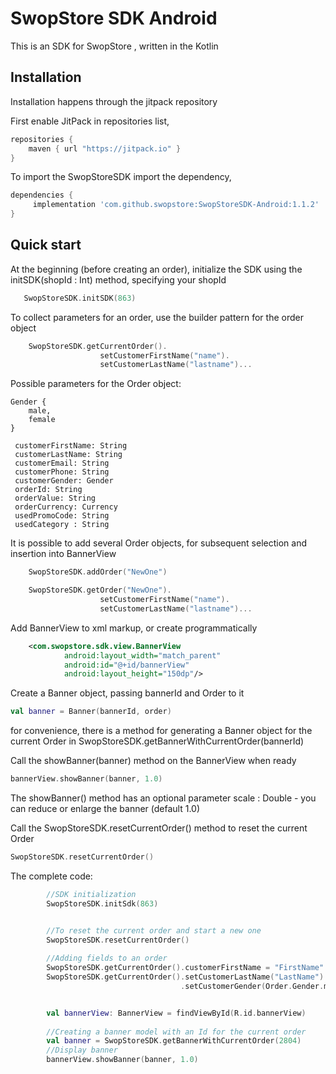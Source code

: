
# SwopStore SDK Android
This is an SDK for SwopStore , written in the Kotlin

## Installation  

Installation happens through the jitpack repository 

First enable JitPack in repositories list,

```groovy
repositories {
    maven { url "https://jitpack.io" }
}
```

To import the SwopStoreSDK import the dependency,

```groovy
dependencies {
     implementation 'com.github.swopstore:SwopStoreSDK-Android:1.1.2'
}
```

## Quick start

At the beginning (before creating an order), initialize the SDK using the initSDK(shopId : Int) method, specifying your shopId

```kotlin
   SwopStoreSDK.initSDK(863)
```


To collect parameters for an order, use the builder pattern for the order object

```kotlin
    SwopStoreSDK.getCurrentOrder().
					setCustomerFirstName("name").
					setCustomerLastName("lastname")...

 ```

Possible parameters for the Order object:


    Gender {
        male,
        female
    }

     customerFirstName: String
     customerLastName: String
     customerEmail: String
     customerPhone: String
     customerGender: Gender
     orderId: String
     orderValue: String
     orderCurrency: Currency
     usedPromoCode: String
     usedCategory : String




It is possible to add several Order objects, for subsequent selection and insertion into BannerView


```kotlin
    SwopStoreSDK.addOrder("NewOne")

    SwopStoreSDK.getOrder("NewOne").
					setCustomerFirstName("name").
					setCustomerLastName("lastname")...

 ```

Add BannerView to xml markup, or create programmatically

```xml
    <com.swopstore.sdk.view.BannerView
            android:layout_width="match_parent"
            android:id="@+id/bannerView"
            android:layout_height="150dp"/>

 ```
Create a Banner object, passing bannerId and Order to it

```kotlin
val banner = Banner(bannerId, order)
 ```

for convenience, there is a method for generating a Banner object for the current Order in SwopStoreSDK.getBannerWithCurrentOrder(bannerId)


Call the showBanner(banner) method on the BannerView when ready

```kotlin
bannerView.showBanner(banner, 1.0)
 ```


The showBanner() method has an optional parameter scale : Double - you can reduce or enlarge the banner (default 1.0)


Call the SwopStoreSDK.resetCurrentOrder() method to reset the current Order

```kotlin
SwopStoreSDK.resetCurrentOrder()
 ```

The complete code:
```kotlin
		//SDK initialization
        SwopStoreSDK.initSdk(863)


     	//To reset the current order and start a new one
        SwopStoreSDK.resetCurrentOrder()
		
		//Adding fields to an order
        SwopStoreSDK.getCurrentOrder().customerFirstName = "FirstName"
        SwopStoreSDK.getCurrentOrder().setCustomerLastName("LastName")
									  .setCustomerGender(Order.Gender.male)


        val bannerView: BannerView = findViewById(R.id.bannerView)
		
		//Creating a banner model with an Id for the current order
        val banner = SwopStoreSDK.getBannerWithCurrentOrder(2804)
		//Display banner
        bannerView.showBanner(banner, 1.0)
		
	
 ```


